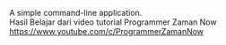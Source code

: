 A simple command-line application.<br>
Hasil Belajar dari video tutorial Programmer Zaman Now <br>
https://www.youtube.com/c/ProgrammerZamanNow